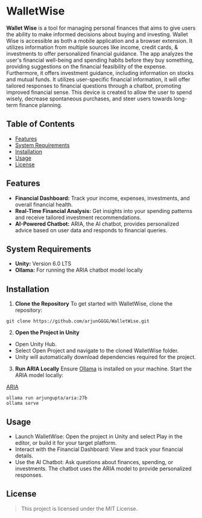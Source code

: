 # WalletWise

**Wallet Wise** is a tool for managing personal finances that aims to give users the ability to make informed decisions about buying and investing. Wallet Wise is accessible as both a mobile application and a browser extension. It utilizes information from multiple sources like income, credit cards, & investments to offer personalized financial guidance. The app analyzes the user's financial well-being and spending habits before they buy something, providing suggestions on the financial feasibility of the expense. Furthermore, it offers investment guidance, including information on stocks and mutual funds. It utilizes user-specific financial information, it will offer tailored responses to financial questions through a chatbot, promoting improved financial sense. This device is created to allow the user to spend wisely, decrease spontaneous purchases, and steer users towards long-term finance planning.

## Table of Contents
- [Features](#features)
- [System Requirements](#system-requirements)
- [Installation](#installation)
- [Usage](#usage)
- [License](#license)


## Features
- **Financial Dashboard:** Track your income, expenses, investments, and overall financial health.
- **Real-Time Financial Analysis:** Get insights into your spending patterns and receive tailored investment recommendations.
- **AI-Powered Chatbot:** ARIA, the AI chatbot, provides personalized advice based on user data and responds to financial queries.

## System Requirements
- **Unity:** Version 6.0 LTS
- **Ollama:** For running the ARIA chatbot model locally


## Installation
1. **Clone the Repository**
To get started with WalletWise, clone the repository:

```
git clone https://github.com/arjunGGGG/WalletWise.git
```

2. **Open the Project in Unity**
- Open Unity Hub.
- Select Open Project and navigate to the cloned WalletWise folder.
- Unity will automatically download dependencies required for the project.

3. **Run ARIA Locally**
Ensure [Ollama](https://ollama.com/) is installed on your machine. Start the ARIA model locally:

[ARIA](https://ollama.com/arjungupta/aria)

```
ollama run arjungupta/aria:27b
ollama serve
```

## Usage
- Launch WalletWise: Open the project in Unity and select Play in the editor, or build it for your target platform.
- Interact with the Financial Dashboard: View and track your financial details.
- Use the AI Chatbot: Ask questions about finances, spending, or investments. The chatbot uses the ARIA model to provide personalized responses.


## License
> This project is licensed under the MIT License.
